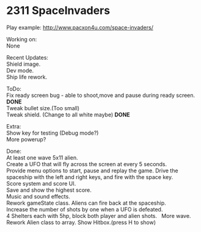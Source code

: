 # 2311 SpaceInvaders 

Play example: http://www.pacxon4u.com/space-invaders/

Working on:   
None    

Recent Updates:       
Shield image.   
Dev mode.   
Ship life rework.   

ToDo:   
Fix ready screen bug - able to shoot,move and pause during ready screen. **DONE**   
Tweak bullet size.(Too small)    
Tweak shield. (Change to all white maybe)   **DONE**

Extra:    
Show key for testing (Debug mode?)    
More powerup?   

Done:   
At least one wave 5x11 alien.  
Create a UFO that will fly across the screen at every 5 seconds.  
Provide menu options to start, pause and replay the game. 
Drive the spaceship with the left and right keys, and fire with the space key.  
Score system and score UI.  
Save and show the highest score.  
Music and sound effects.  
Rework gameState class. 
Aliens can fire back at the spaceship.  
Increase the number of shots by one when a UFO is defeated.  
4 Shelters each with 5hp, block both player and alien shots.  
More wave. 
Rework Alien class to array. 
Show Hitbox.(press H to show)



